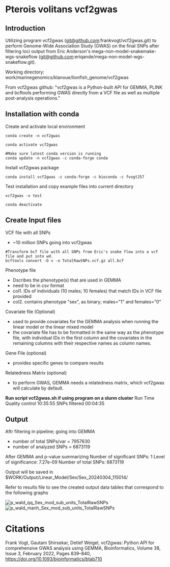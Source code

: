 # Pterois volitans vcf2gwas

## Introduction

Utilizing program vcf2gwas (git@github.com:frankvogt/vcf2gwas.git) to perform Genome-Wide Association Study (GWAS) on the final SNPs after filtering loci output from Eric Anderson's mega-non-model-snakemake-wgs-snakeflow (git@github.com:eriqande/mega-non-model-wgs-snakeflow.git). 

Working directory: work/marinegenomics/klanoue/lionfish_genome/vcf2gwas

From vcf2gwas github: "vcf2gwas is a Python-built API for GEMMA, PLINK and bcftools performing GWAS directly from a VCF file as well as multiple post-analysis operations."


## Installation with conda

Create and activate local environment
```{python}
conda create -n vcf2gwas

conda activate vcf2gwas

#Make sure latest conda version is running
conda update -n vcf2gwas -c conda-forge conda
```

Install vcf2gwas package
```{python}
conda install vcf2gwas -c conda-forge -c bioconda -c fvogt257 
```

Test installation and copy example files into current directory
```{python}
vcf2gwas -v test

conda deactivate
```


## Create Input files

VCF file with all SNPs
- ~10 million SNPs going into vcf2gwas
  
```{bash}
#Transform bcf file with all SNPs from Eric's snake flow into a vcf file and put into wd.
bcftools convert -O v -o TotalRawSNPs.vcf.gz all.bcf
```

Phenotype file
- Dscribes the phenotype(s) that are used in GEMMA
- need to be in csv format
- col1. IDs of individuals (10 males; 10 females) that match IDs in VCF file provided
- col2. contains phenotype "sex", as binary; males="1" and females="0"

Covariate file (Optional)
- used to provide covariates for the GEMMA analysis when running the linear model or the linear mixed model
- the covariate file has to be formatted in the same way as the phenotype file, with individual IDs in the first column and the covariates in the remaining columns with their respective names as column names.

Gene File (optional)
- provides specific genes to compare results

Relatedness Matrix (optional)
- to perform GWAS, GEMMA needs a relatedness matrix, which vcf2gwas will calculate by default.

**Run script vcf2gwas.sh if using program on a slurm cluster**
Run Time
Quality control 10:35:55
SNPs filtered 00:04:35

## Output

Aftr filtering in pipeline; going into GEMMA
 - number of total SNPs/var        =  7957630
 - number of analyzed SNPs         =  6873119
 
After GEMMA and p-value summarizing
Number of significant SNPs: 1
Level of significance: 7.27e-09
Number of total SNPs: 6873119

Output will be saved in $WORK/Output/Linear_Model/Sex/Sex_20240304_115014/

Refer to results file to see the created output data tables that correspond to the following graphs

![p_wald_qq_Sex_mod_sub_units_TotalRawSNPs](https://github.com/user-attachments/assets/005986db-bc31-4d6a-a6b9-d1bf88d04dc5)
![p_wald_manh_Sex_mod_sub_units_TotalRawSNPs](https://github.com/user-attachments/assets/8c6d7066-1cab-4cf5-8e33-26b7e7eca63e)

# Citations
Frank Vogt, Gautam Shirsekar, Detlef Weigel, vcf2gwas: Python API for comprehensive GWAS analysis using GEMMA, Bioinformatics, Volume 38, Issue 3, February 2022, Pages 839–840, https://doi.org/10.1093/bioinformatics/btab710
